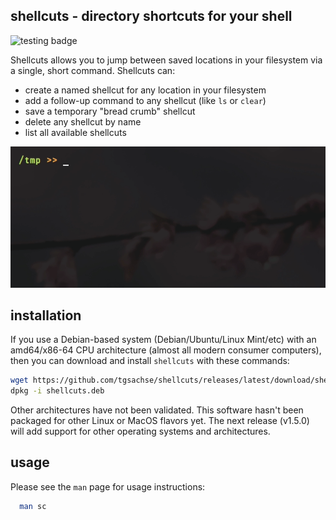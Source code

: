 ## shellcuts - directory shortcuts for your shell

![testing badge](https://github.com/tgsachse/shellcuts/workflows/tests/badge.svg)

Shellcuts allows you to jump between saved locations in your filesystem via a single, short command. Shellcuts can:

- create a named shellcut for any location in your filesystem
- add a follow-up command to any shellcut (like `ls` or `clear`)
- save a temporary "bread crumb" shellcut
- delete any shellcut by name
- list all available shellcuts

![demonstration GIF](DEMO.gif)

## installation
If you use a Debian-based system (Debian/Ubuntu/Linux Mint/etc) with an amd64/x86-64 CPU architecture (almost all modern consumer computers), then you can download and install `shellcuts` with these commands:
```sh
wget https://github.com/tgsachse/shellcuts/releases/latest/download/shellcuts.deb
dpkg -i shellcuts.deb
```
Other architectures have not been validated. This software hasn't been packaged for other Linux or MacOS flavors yet. The next release (v1.5.0) will add support for other operating systems and architectures.

usage
-----
Please see the `man` page for usage instructions:
```sh
  man sc
```
